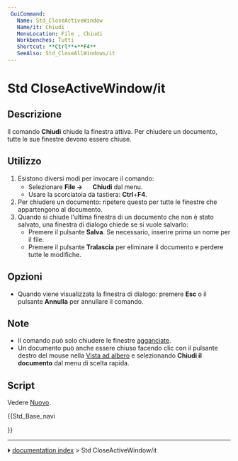 ```yaml
---
 GuiCommand:
   Name: Std_CloseActiveWindow
   Name/it: Chiudi
   MenuLocation: File , Chiudi
   Workbenches: Tutti
   Shortcut: **Ctrl**+**F4**
   SeeAlso: Std_CloseAllWindows/it
---
```


# Std CloseActiveWindow/it



## Descrizione

Il comando **Chiudi** chiude la finestra attiva. Per chiudere un documento, tutte le sue finestre devono essere chiuse.



## Utilizzo

1.  Esistono diversi modi per invocare il comando:
    -   Selezionare **File →  <img src="images/Std_CloseActiveWindow.svg" width=16px> Chiudi** dal menu.
    -   Usare la scorciatoia da tastiera: **Ctrl**+**F4**.
2.  Per chiudere un documento: ripetere questo per tutte le finestre che appartengono al documento.
3.  Quando si chiude l\'ultima finestra di un documento che non è stato salvato, una finestra di dialogo chiede se si vuole salvarlo:
    -   Premere il pulsante **Salva**. Se necessario, inserire prima un nome per il file.
    -   Premere il pulsante **Tralascia** per eliminare il documento e perdere tutte le modifiche.



## Opzioni

-   Quando viene visualizzata la finestra di dialogo: premere **Esc** o il pulsante **Annulla** per annullare il comando.



## Note

-   Il comando può solo chiudere le finestre [agganciate](Std_ViewDockUndockFullscreen/it.md).
-   Un documento può anche essere chiuso facendo clic con il pulsante destro del mouse nella [Vista ad albero](Tree_view/it.md) e selezionando **Chiudi il documento** dal menu di scelta rapida.



## Script

Vedere [Nuovo](Std_New/it#Script.md).





{{Std_Base_navi

}}



---
⏵ [documentation index](../README.md) > Std CloseActiveWindow/it
